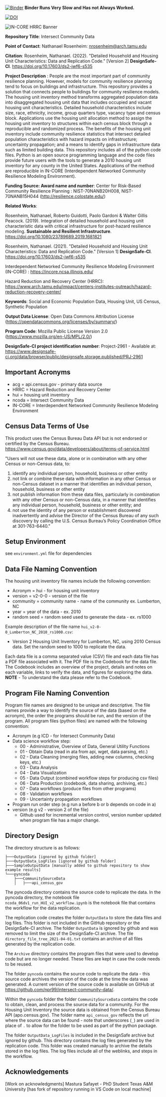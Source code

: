 [![Binder](https://mybinder.org/badge_logo.svg)](https://mybinder.org/v2/gh/npr99/intersect-community-data/HEAD?labpath=ncoda_07cv3_run_HUA_workflow.ipynb) **Binder Runs Very Slow and Has not Always Worked.**

[![DOI](https://zenodo.org/badge/478737101.svg)](https://zenodo.org/badge/latestdoi/478737101)

![IN-CORE HRRC Banner](https://github.com/npr99/intersect-community-data/blob/main/IN-CORE_HRRC_Banner.png?raw=true)

**Repository Title**: Intersect Community Data

**Point of Contact**: Nathanael Rosenheim: nrosenheim@arch.tamu.edu

**Citation**: Rosenheim, Nathanael. (2022). "Detailed Household and Housing Unit Characteristics: Data and Replication Code." [Version 2] __DesignSafe-CI__. https://doi.org/10.17603/ds2-jwf6-s535

**Project Description** : People are the most important part of community resilience planning. However, models for community resilience planning tend to focus on buildings and infrastructure. This repository provides a solution that connects people to buildings for community resilience models. The housing unit inventory method transforms aggregated population data into disaggregated housing unit data that includes occupied and vacant housing unit characteristics. Detailed household characteristics include size, race, ethnicity, income, group quarters type, vacancy type and census block. Applications use the housing unit allocation method to assign the housing unit inventory to structures within each census block through a reproducible and randomized process. The benefits of the housing unit inventory include community resilience statistics that intersect detailed population characteristics with hazard impacts on infrastructure; uncertainty propagation; and a means to identify gaps in infrastructure data such as limited building data. This repository includes all of the python code files. Python is an open source programming language and the code files provide future users with the tools to generate a 2010 housing unit inventory for any county in the United States. Applications of the method are reproducible in IN-CORE (Interdependent Networked Community Resilience Modeling Environment).

**Funding Source: Award name and number**: Center for Risk-Based Community Resilience Planning : NIST-70NANB20H008, NIST-70NANB15H044 (http://resilience.colostate.edu/)

**Related Works**:

Rosenheim, Nathanael, Roberto Guidotti, Paolo Gardoni & Walter Gillis Peacock. (2019). Integration of detailed household and housing unit characteristic data with critical infrastructure for post-hazard resilience modeling. __Sustainable and Resilient Infrastructure__. https://doi.org/10.1080/23789689.2019.1681821

Rosenheim, Nathanael. (2021). "Detailed Household and Housing Unit Characteristics: Data and Replication Code." [Version 1] __DesignSafe-CI__. https://doi.org/10.17603/ds2-jwf6-s535

Interdependent Networked Community Resilience Modeling Environment (IN-CORE) : https://incore.ncsa.illinois.edu/

Hazard Reduction and Recovery Center (HRRC): https://www.arch.tamu.edu/impact/centers-institutes-outreach/hazard-reduction-recovery-center/

**Keywords**: Social and Economic Population Data, Housing Unit, US Census, Synthetic Population

**Output Data License**: Open Data Commons Attribution License (https://opendatacommons.org/licenses/by/summary/)

**Program Code**: Mozilla Public License Version 2.0 (https://www.mozilla.org/en-US/MPL/2.0/)

**DesignSafe-CI project identification number**: Project-2961 - Available at: https://www.designsafe-ci.org/data/browser/public/designsafe.storage.published/PRJ-2961

## Important Acronyms
- acg = api.census.gov - primary data source
- HRRC = Hazard Reduction and Recovery Center
- hui = housing unit inventory
- ncoda = Intersect Community Data
- IN-CORE = Interdependent Networked Community Resilience Modeling Environment

## Census Data Terms of Use
This product uses the Census Bureau Data API but is not endorsed or certified by the Census Bureau. https://www.census.gov/data/developers/about/terms-of-service.html

"Users will not use these data, alone or in combination with any other Census or non-Census data, to:
1. identify any individual person, household, business or other entity
2. not link or combine these data with information in any other Census or non-Census dataset in a manner that identifies an individual person, household, business or other entity
3. not publish information from these data files, particularly in combination with any other Census or non-Census data, in a manner that identifies any individual person, household, business or other entity; and
4. not use the identity of any person or establishment discovered inadvertently and advise the Director of the Census Bureau of any such discovery by calling the U.S. Census Bureau’s Policy Coordination Office at 301-763-6440."

## Setup Environment 
see `environment.yml` file for dependencies

## Data File Naming Convention
The housing unit inventory file names include the following convention:
- Acronym   = hui - for housing unit inventory
- version   = v2-0-0 - version of the file
- community = community name - name of the community ex. Lumberton, NC
- year      = year of the data - ex. 2010
- random seed = random seed used to generate the data - ex. rs1000

Example description of the file name `hui_v2-0-0_Lumberton_NC_2010_rs1000.csv`:
- Version 2 Housing Unit Inventory for Lumberton, NC, using 2010 Census data. Set the random seed to 1000 to replicate the data. 

Each data file is a comma separated value (CSV) file and each data file has a PDF file associated with it. The PDF file is the Codebook for the data file.
The Codebook includes an overview of the project, details and notes on each variable, 
links to verify the data, and figures for exploring the data. **NOTE** - To understand the data please refer to the Codebook.

## Program File Naming Convention
Program file names are designed to be unique and descriptive. The file names provide a way to identify the source of the data (based on the acronym), the order the programs should be run, and the version of the program.
All program files (python files) are named with the following convention:
* Acronym  (e.g ICD - for Intersect Community Data)
* Data science workflow step:
    - 00 - Administrative, Overview of Data, General Utility Functions
    - 01 - Obtain Data (read in ata from api, wget, data parsing, etc.)
    - 02 - Data Cleaning (merging files, adding new columns, checking keys, etc.)
    - 03 - Data Analysis
    - 04 - Data Visualization
    - 05 - Data Output (combined workflow steps for producing csv files)
    - 06 - Data Production (codebook, data sharing, archiving, etc.)
    - 07 - Data workflows (produce files from other programs)
    - 08 - Validation workflows
    - 09 - Uncertainty propagation workflows
* Program run order step (e.g run a before b or b depends on code in a)
* version  (e.g v2 - version 2 of the file)
    - Github used for incremental version control, version number updated when program file has a major change.

## Directory Design
The directory structure is as follows:

```
├───OutputData [ignored by github folder]
├───OutputData_LogFiles [ignored by github folder]
├───SampleOutputData [manually added to github repository to show example results]
└───pyncoda
    ├───CommunitySourceData
    │   ├───api_census_gov
```

The pyncoda directory contains the source code to replicate the data.
In the pyncoda directory, the notebook file `ncoda_06dv1_run_HUI_v2_workflow.ipynb` is the notebook file that contains the workflow for the data replication.

The replication code creates the folder `OutputData` to store the data files and log files. This folder is not included in the GitHub repository or the DesignSafe-CI archive.
The folder `OutputData` is ignored by github and was removed to limit the size of the DesignSafe-CI archive. The file `directory_file_tree_2021-04-01.txt` contains an archive of all files generated by the replication code.

The `Archive` directory contains the program files that were used to develop code but are no longer needed. These files are kept in case the code needs to be reused.

The folder `pyncoda` contains the source code to replicate the data - this source code archives the version of the code at the time the data was generated. A current version of the source code is available on GitHub at https://github.com/npr99/intersect-community-data/.

Within the `pyncoda` folder the folder `CommunitySourceData` contains the code to obtain, clean, and process the source data for a community. For the Housing Unit Inventory the source data is obtained from the Census Bureau API (apo.census.gov). The folder name `api_census_gov` reflects the url where the source data can be found - note that underscores (`_`) are used in place of `.` to allow for the folder to be used as part of the python package.

The folder `OutputData_LogFiles` is included in the DesignSafe archive but ignored by github. This directory contains the log files generated by the replication code. This folder was created manually to archive the details stored in the log files. The log files include all of the weblinks, and steps in the workflow.

## Acknowledgements
[Work on acknowledgments]
Mastura Safayet - PhD Student Texas A&M University [has fork of repository running in VS Code on local machine]
